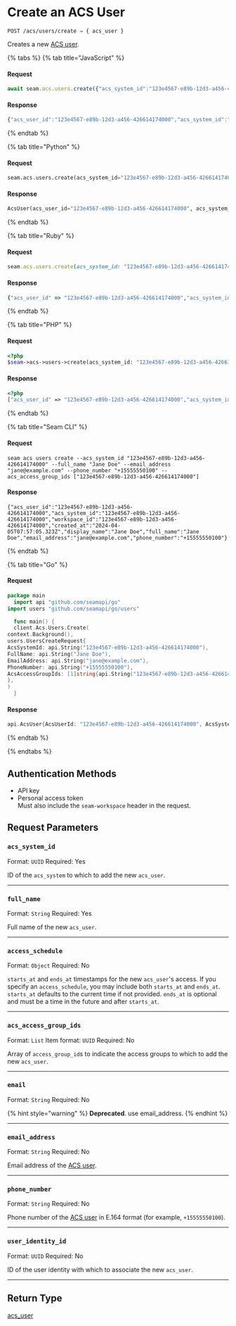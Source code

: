 # Create an ACS User

```
POST /acs/users/create ⇒ { acs_user }
```

Creates a new [ACS user](https://docs.seam.co/latest/capability-guides/access-systems/user-management).

{% tabs %}
{% tab title="JavaScript" %}
#### Request

```javascript
await seam.acs.users.create({"acs_system_id":"123e4567-e89b-12d3-a456-426614174000","full_name":"Jane Doe","email_address":"jane@example.com","phone_number":"+15555550100","acs_access_group_ids":["123e4567-e89b-12d3-a456-426614174000"]})
```

#### Response

```javascript
{"acs_user_id":"123e4567-e89b-12d3-a456-426614174000","acs_system_id":"123e4567-e89b-12d3-a456-426614174000","workspace_id":"123e4567-e89b-12d3-a456-426614174000","created_at":"2024-04-05T07:57:05.323Z","display_name":"Jane Doe","full_name":"Jane Doe","email_address":"jane@example.com","phone_number":"+15555550100"}
```
{% endtab %}

{% tab title="Python" %}
#### Request

```python
seam.acs.users.create(acs_system_id="123e4567-e89b-12d3-a456-426614174000", full_name="Jane Doe", email_address="jane@example.com", phone_number="+15555550100", acs_access_group_ids=["123e4567-e89b-12d3-a456-426614174000"])
```

#### Response

```python
AcsUser(acs_user_id="123e4567-e89b-12d3-a456-426614174000", acs_system_id="123e4567-e89b-12d3-a456-426614174000", workspace_id="123e4567-e89b-12d3-a456-426614174000", created_at="2024-04-05T07:57:05.323Z", display_name="Jane Doe", full_name="Jane Doe", email_address="jane@example.com", phone_number="+15555550100")
```
{% endtab %}

{% tab title="Ruby" %}
#### Request

```ruby
seam.acs.users.create(acs_system_id: "123e4567-e89b-12d3-a456-426614174000", full_name: "Jane Doe", email_address: "jane@example.com", phone_number: "+15555550100", acs_access_group_ids: ["123e4567-e89b-12d3-a456-426614174000"])
```

#### Response

```ruby
{"acs_user_id" => "123e4567-e89b-12d3-a456-426614174000","acs_system_id" => "123e4567-e89b-12d3-a456-426614174000","workspace_id" => "123e4567-e89b-12d3-a456-426614174000","created_at" => "2024-04-05T07:57:05.323Z","display_name" => "Jane Doe","full_name" => "Jane Doe","email_address" => "jane@example.com","phone_number" => "+15555550100"}
```
{% endtab %}

{% tab title="PHP" %}
#### Request

```php
<?php
$seam->acs->users->create(acs_system_id: "123e4567-e89b-12d3-a456-426614174000",full_name: "Jane Doe",email_address: "jane@example.com",phone_number: "+15555550100",acs_access_group_ids: ["123e4567-e89b-12d3-a456-426614174000"])
```

#### Response

```php
<?php
["acs_user_id" => "123e4567-e89b-12d3-a456-426614174000","acs_system_id" => "123e4567-e89b-12d3-a456-426614174000","workspace_id" => "123e4567-e89b-12d3-a456-426614174000","created_at" => "2024-04-05T07:57:05.323Z","display_name" => "Jane Doe","full_name" => "Jane Doe","email_address" => "jane@example.com","phone_number" => "+15555550100"]
```
{% endtab %}

{% tab title="Seam CLI" %}
#### Request

```seam_cli
seam acs users create --acs_system_id "123e4567-e89b-12d3-a456-426614174000" --full_name "Jane Doe" --email_address "jane@example.com" --phone_number "+15555550100" --acs_access_group_ids ["123e4567-e89b-12d3-a456-426614174000"]
```

#### Response

```seam_cli
{"acs_user_id":"123e4567-e89b-12d3-a456-426614174000","acs_system_id":"123e4567-e89b-12d3-a456-426614174000","workspace_id":"123e4567-e89b-12d3-a456-426614174000","created_at":"2024-04-05T07:57:05.323Z","display_name":"Jane Doe","full_name":"Jane Doe","email_address":"jane@example.com","phone_number":"+15555550100"}
```
{% endtab %}

{% tab title="Go" %}
#### Request

```go
package main
  import api "github.com/seamapi/go"
import users "github.com/seamapi/go/users"

  func main() {
  client.Acs.Users.Create(
context.Background(),
users.UsersCreateRequest{
AcsSystemId: api.String("123e4567-e89b-12d3-a456-426614174000"),
FullName: api.String("Jane Doe"),
EmailAddress: api.String("jane@example.com"),
PhoneNumber: api.String("+15555550100"),
AcsAccessGroupIds: [1]string{api.String("123e4567-e89b-12d3-a456-426614174000")},
},
)
  }
```

#### Response

```go
api.AcsUser{AcsUserId: "123e4567-e89b-12d3-a456-426614174000", AcsSystemId: "123e4567-e89b-12d3-a456-426614174000", WorkspaceId: "123e4567-e89b-12d3-a456-426614174000", CreatedAt: "2024-04-05T07:57:05.323Z", DisplayName: "Jane Doe", FullName: "Jane Doe", EmailAddress: "jane@example.com", PhoneNumber: "+15555550100"}
```
{% endtab %}

{% endtabs %}

## Authentication Methods

- API key
- Personal access token
  <br>Must also include the `seam-workspace` header in the request.

## Request Parameters

### `acs_system_id`

Format: `UUID`
Required: Yes

ID of the `acs_system` to which to add the new `acs_user`.

***

### `full_name`

Format: `String`
Required: Yes

Full name of the new `acs_user`.

***

### `access_schedule`

Format: `Object`
Required: No

`starts_at` and `ends_at` timestamps for the new `acs_user`'s access. If you specify an `access_schedule`, you may include both `starts_at` and `ends_at`. `starts_at` defaults to the current time if not provided. `ends_at` is optional and must be a time in the future and after `starts_at`.

***

### `acs_access_group_ids`

Format: `List`
Item format: `UUID`
Required: No

Array of `access_group_id`s to indicate the access groups to which to add the new `acs_user`.

***

### `email`

Format: `String`
Required: No

{% hint style="warning" %}
**Deprecated**. use email_address.
{% endhint %}

***

### `email_address`

Format: `String`
Required: No

Email address of the [ACS user](https://docs.seam.co/latest/capability-guides/access-systems/user-management).

***

### `phone_number`

Format: `String`
Required: No

Phone number of the [ACS user](https://docs.seam.co/latest/capability-guides/access-systems/user-management) in E.164 format (for example, `+15555550100`).

***

### `user_identity_id`

Format: `UUID`
Required: No

ID of the user identity with which to associate the new `acs_user`.

***

## Return Type

[acs\_user](./)

